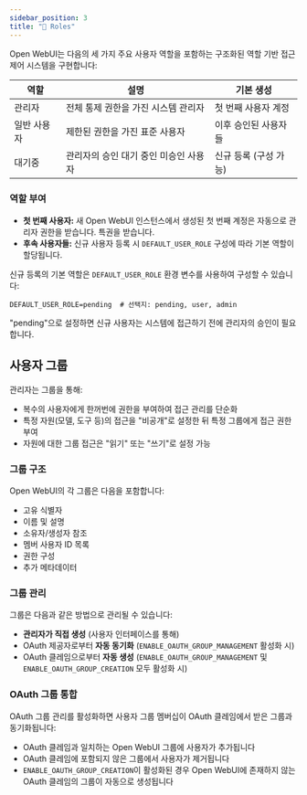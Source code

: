 ```yaml
---
sidebar_position: 3
title: "🔑 Roles"
---
```


Open WebUI는 다음의 세 가지 주요 사용자 역할을 포함하는 구조화된 역할 기반 접근 제어 시스템을 구현합니다:

| **역할**      | **설명**                                         | **기본 생성**                    |
|---------------|---------------------------------------------------|----------------------------------|
| 관리자         | 전체 통제 권한을 가진 시스템 관리자               | 첫 번째 사용자 계정               |
| 일반 사용자    | 제한된 권한을 가진 표준 사용자                    | 이후 승인된 사용자들              | 
| 대기중         | 관리자의 승인 대기 중인 미승인 사용자              | 신규 등록 (구성 가능)             |

### 역할 부여

* **첫 번째 사용자:** 새 Open WebUI 인스턴스에서 생성된 첫 번째 계정은 자동으로 관리자 권한을 받습니다.
  특권을 받습니다.
* **후속 사용자들:** 신규 사용자 등록 시 `DEFAULT_USER_ROLE` 구성에 따라 기본 역할이 할당됩니다.

신규 등록의 기본 역할은 `DEFAULT_USER_ROLE` 환경 변수를 사용하여 구성할 수 있습니다:

```.dotenv
DEFAULT_USER_ROLE=pending  # 선택지: pending, user, admin
```

"pending"으로 설정하면 신규 사용자는 시스템에 접근하기 전에 관리자의 승인이 필요합니다.

## 사용자 그룹

관리자는 그룹을 통해:
* 복수의 사용자에게 한꺼번에 권한을 부여하여 접근 관리를 단순화
* 특정 자원(모델, 도구 등)의 접근을 "비공개"로 설정한 뒤 특정 그룹에게 접근 권한 부여
* 자원에 대한 그룹 접근은 "읽기" 또는 "쓰기"로 설정 가능

### 그룹 구조

Open WebUI의 각 그룹은 다음을 포함합니다:

* 고유 식별자
* 이름 및 설명
* 소유자/생성자 참조
* 멤버 사용자 ID 목록
* 권한 구성
* 추가 메타데이터

### 그룹 관리

그룹은 다음과 같은 방법으로 관리될 수 있습니다:

* **관리자가 직접 생성** (사용자 인터페이스를 통해)
* OAuth 제공자로부터 **자동 동기화** (`ENABLE_OAUTH_GROUP_MANAGEMENT` 활성화 시)
* OAuth 클레임으로부터 **자동 생성** (`ENABLE_OAUTH_GROUP_MANAGEMENT` 및 `ENABLE_OAUTH_GROUP_CREATION` 모두 활성화 시)

### OAuth 그룹 통합

OAuth 그룹 관리를 활성화하면 사용자 그룹 멤버십이 OAuth 클레임에서 받은 그룹과 동기화됩니다:

* OAuth 클레임과 일치하는 Open WebUI 그룹에 사용자가 추가됩니다
* OAuth 클레임에 포함되지 않은 그룹에서 사용자가 제거됩니다
* `ENABLE_OAUTH_GROUP_CREATION`이 활성화된 경우 Open WebUI에 존재하지 않는 OAuth 클레임의 그룹이 자동으로 생성됩니다

